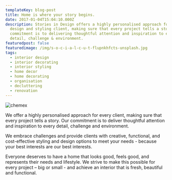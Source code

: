 ```yaml
---
templateKey: blog-post
title: Home is where your story begins.
date: 2017-01-04T15:04:10.000Z
description: Stories in Design offers a highly personalised approach for every
  design and styling client, making sure that every project tells a story. Our
  commitment is to delivering thoughtful attention and inspiration to every
  detail, challenge & environment.
featuredpost: false
featuredimage: /img/s-o-c-i-a-l-c-u-t-flupnkhfcts-unsplash.jpg
tags:
  - interior design
  - interior decorating
  - interior styling
  - home decor
  - home decorating
  - organisation
  - decluttering
  - renovation
---
```

![chemex](/img/s-o-c-i-a-l-c-u-t-flupnkhfcts-unsplash.jpg)

We offer a highly personalised approach for every client, making sure that every project tells a story. Our commitment is to deliver thoughtful attention and inspiration to every detail, challenge and environment.

We embrace challenges and provide clients with creative, functional, and cost-effective styling and design options to meet your needs - because your best interests are our best interests. 

Everyone deserves to have a home that looks good, feels good, and represents their needs and lifestyle. We strive to make this possible for every project – big or small - and achieve an interior that is fresh, beautiful and functional.